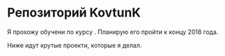 # Репозиторий KovtunK

Я прохожу обучени по курсу . Планирую его пройти к концу 2018 года. 

Ниже идут крутые проекти, которые я делал.